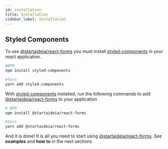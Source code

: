 ```yaml
---
id: installation
title: Installation
sidebar_label: Installation
---
```


## Styled Components

To use [@startaideia/react-forms](https://www.npmjs.com/package/@startaideia/react-forms) you must install [styled-components](https://styled-components.com/) in your react application.

```bash
#NPM
npm install styled-components

#Yarn
yarn add styled-components
```

With [styled-components](https://styled-components.com/) installed, run the following commands to add [@startaideia/react-forms](https://www.npmjs.com/package/@startaideia/react-forms) to your application

```bash
# NPM
npm install @startaideia/react-forms

#Yarn
yarn add @startaideia/react-forms
```

And it is done! It is all you need to start using [@startaideia/react-forms](https://www.npmjs.com/package/@startaideia/react-forms). See **examples** and **how to** in the next sections

